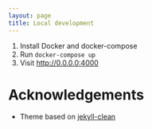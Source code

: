 ```yaml
---
layout: page
title: Local development
---
```


1. Install Docker and docker-compose
2. Run `docker-compose up`
3. Visit http://0.0.0.0:4000

# Acknowledgements

* Theme based on [jekyll-clean](https://github.com/scotte/jekyll-clean)
